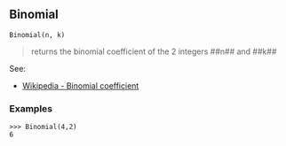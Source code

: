 ## Binomial

``` 
Binomial(n, k)
``` 

> returns the binomial coefficient of the 2 integers ##n## and ##k##
 
See:  
* [Wikipedia - Binomial coefficient](http://en.wikipedia.org/wiki/Binomial_coefficient)

### Examples
``` 
>>> Binomial(4,2)
6
``` 